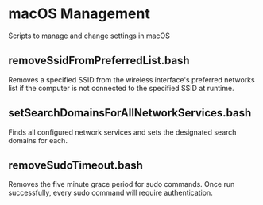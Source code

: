 # macOS Management
Scripts to manage and change settings in macOS

## removeSsidFromPreferredList.bash
Removes a specified SSID from the wireless interface's preferred networks list if the computer is not connected to the specified SSID at runtime.

## setSearchDomainsForAllNetworkServices.bash
Finds all configured network services and sets the designated search domains for each.

## removeSudoTimeout.bash
Removes the five minute grace period for sudo commands. Once run successfully, every sudo command will require authentication.
